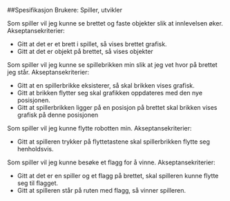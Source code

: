 ##Spesifikasjon
Brukere: Spiller, utvikler

Som spiller vil jeg kunne se brettet og faste objekter slik at innlevelsen øker.  
Akseptansekriterier:
- Gitt at det er et brett i spillet, så vises brettet grafisk.
- Gitt at det er objekt på brettet, så vises objekter

Som spiller vil jeg kunne se spillebrikken min slik at jeg vet hvor på brettet jeg står.
Akseptansekriterier:
- Gitt at en spillerbrikke eksisterer, så skal brikken vises grafisk.
- Gitt at brikken flytter seg skal grafikken oppdateres med den nye posisjonen.
- Gitt at spillerbrikken ligger på en posisjon på brettet skal brikken
  vises grafisk på denne posisjonen

Som spiller vil jeg kunne flytte robotten min.
Akseptansekriterier:
- Gitt at spilleren trykker på flyttetastene skal spillerbrikken flytte seg henholdsvis.

Som spiller vil jeg kunne besøke et flagg for å vinne.
Akseptansekriterier:
- Gitt at det er en spiller og et flagg på brettet, skal spilleren kunne flytte seg til flagget.
- Gitt at spilleren står på ruten med flagg, så vinner spilleren.
